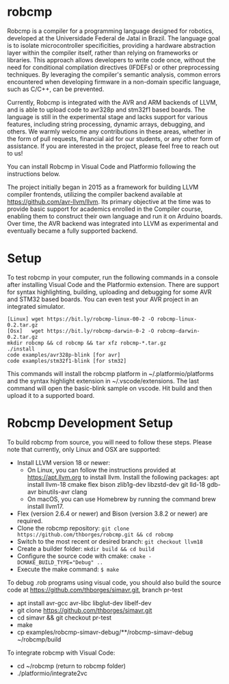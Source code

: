 # robcmp

Robcmp is a compiler for a programming language designed for robotics, developed at the Universidade Federal de Jataí in Brazil. The language goal is to isolate microcontroller specificities, providing a hardware abstraction layer within the compiler itself, rather than relying on frameworks or libraries. This approach allows developers to write code once, without the need for conditional compilation directives (IFDEFs) or other preprocessing techniques. By leveraging the compiler's semantic analysis, common errors encountered when developing firmware in a non-domain specific language, such as C/C++, can be prevented.

Currently, Robcmp is integrated with the AVR and ARM backends of LLVM, and is able to upload code to avr328p and stm32f1 based boards. The language is still in the experimental stage and lacks support for various features, including string processing, dynamic arrays, debugging, and others. We warmly welcome any contributions in these areas, whether in the form of pull requests, financial aid for our students, or any other form of assistance. If you are interested in the project, please feel free to reach out to us!

You can install Robcmp in Visual Code and Platformio following the instructions below.

The project initially began in 2015 as a framework for building LLVM compiler frontends, utilizing the compiler backend available at https://github.com/avr-llvm/llvm. Its primary objective at the time was to provide basic support for academics enrolled in the Compiler course, enabling them to construct their own language and run it on Arduino boards. Over time, the AVR backend was integrated into LLVM as experimental and eventually became a fully supported backend.

# Setup

To test robcmp in your computer, run the following commands in a console after installing Visual Code and the Platformio extension. There are support for syntax highlighting, building, uploading and debugging for some AVR and STM32 based boards. You can even test your AVR project in an integrated simulator.

```
[Linux] wget https://bit.ly/robcmp-linux-00-2 -O robcmp-linux-0.2.tar.gz
[Osx]   wget https://bit.ly/robcmp-darwin-0-2 -O robcmp-darwin-0.2.tar.gz
mkdir robcmp && cd robcmp && tar xfz robcmp-*.tar.gz
./install
code examples/avr328p-blink [for avr]
code examples/stm32f1-blink [for stm32]
```

This commands will install the robcmp platform in ~/.platformio/platforms and the syntax highlight extension in ~/.vscode/extensions. The last command will open the basic-blink sample on vscode. Hit build and then upload it to a supported board.


# Robcmp Development Setup

To build robcmp from source, you will need to follow these steps. Please note that currently, only Linux and OSX are supported:

- Install LLVM version 18 or newer:
  - On Linux, you can follow the instructions provided at https://apt.llvm.org to install llvm. Install the following packages: apt install llvm-18 cmake flex bison zlib1g-dev libzstd-dev git lld-18 gdb-avr binutils-avr clang
  - On macOS, you can use Homebrew by running the command brew install llvm17.
- Flex (version 2.6.4 or newer) and Bison (version 3.8.2 or newer) are required.
- Clone the robcmp repository: `git clone https://github.com/thborges/robcmp.git && cd robcmp`
- Switch to the most recent or desired branch: `git checkout llvm18`
- Create a builder folder: `mkdir build && cd build`
- Configure the source code with cmake: `cmake -DCMAKE_BUILD_TYPE="Debug" ..`
- Execute the make command: `$ make`

To debug .rob programs using visual code, you should also build the source code at https://github.com/thborges/simavr.git, branch pr-test
- apt install avr-gcc avr-libc libglut-dev libelf-dev
- git clone https://github.com/thborges/simavr.git
- cd simavr && git checkout pr-test
- make
- cp examples/robcmp-simavr-debug/**/robcmp-simavr-debug ~/robcmp/build

To integrate robcmp with Visual Code:
- cd ~/robcmp (return to robcmp folder)
- ./platformio/integrate2vc
